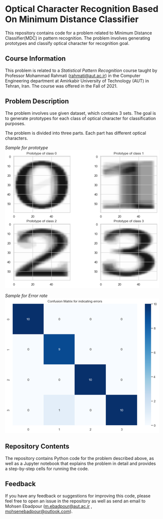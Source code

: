 # Optical Character Recognition Based On Minimum Distance Classifier

This repository contains code for a problem related to Minimum Distance Classifier(MDC) in pattern recognition. The problem involves generating prototypes and classify optical character for recognition goal.

## Course Information

This problem is related to a *Statistical Pattern Recognition* course taught by Professor Mohammad Rahmati (<rahmati@aut.ac.ir>) in the Computer Engineering department at Amirkabir University of Technology (AUT) in Tehran, Iran. The course was offered in the Fall of 2021.

## Problem Description

The problem involves use given dataset, which contains 3 sets. The goal is to generate prototypes for each class of optical character for classification purposes.

The problem is divided into three parts. Each part has different optical characters.  

*Sample for prototype*
![Sample for prototype](/Sample-for-prototype.png)

*Sample for Error rate*
![Sample for prototype](/Error.png)


## Repository Contents

The repository contains Python code for the problem described above, as well as a Jupyter notebook that explains the problem in detail and provides a step-by-step cells for running the code.

## Feedback

If you have any feedback or suggestions for improving this code, please feel free to open an issue in the repository as well as send an email to Mohsen Ebadpour (<m.ebadpour@aut.ac.ir> , <mohsenebadpour@outlook.com>).
